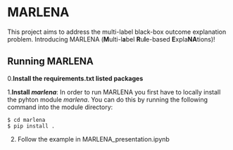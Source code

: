 # MARLENA

This project aims to address the multi-label black-box outcome explanation problem. Introducing MARLENA (**M**ulti-l**a**bel **R**u**l**e-based **E**xpla**NA**tions)!

## Running MARLENA
0.**Install the requirements.txt listed packages**

1.**Install *marlena***: In order to run MARLENA you first have to locally install the pyhton module *marlena*. You can do this by running the following command into the module directory:
 ~~~~
 $ cd marlena
 $ pip install .
 ~~~~
2. Follow the example in MARLENA_presentation.ipynb
